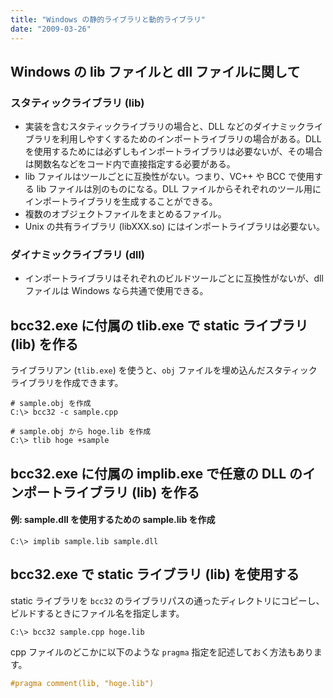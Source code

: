 ```yaml
---
title: "Windows の静的ライブラリと動的ライブラリ"
date: "2009-03-26"
---
```


Windows の lib ファイルと dll ファイルに関して
----

### スタティックライブラリ (lib)

* 実装を含むスタティックライブラリの場合と、DLL などのダイナミックライブラリを利用しやすくするためのインポートライブラリの場合がある。DLL を使用するためには必ずしもインポートライブラリは必要ないが、その場合は関数名などをコード内で直接指定する必要がある。
* lib ファイルはツールごとに互換性がない。つまり、VC++ や BCC で使用する lib ファイルは別のものになる。DLL ファイルからそれぞれのツール用にインポートライブラリを生成することができる。
* 複数のオブジェクトファイルをまとめるファイル。
* Unix の共有ライブラリ (libXXX.so) にはインポートライブラリは必要ない。

### ダイナミックライブラリ (dll)

* インポートライブラリはそれぞれのビルドツールごとに互換性がないが、dll ファイルは Windows なら共通で使用できる。


bcc32.exe に付属の tlib.exe で static ライブラリ (lib) を作る
----

ライブラリアン (`tlib.exe`) を使うと、`obj` ファイルを埋め込んだスタティックライブラリを作成できます。

```
# sample.obj を作成
C:\> bcc32 -c sample.cpp

# sample.obj から hoge.lib を作成
C:\> tlib hoge +sample
```


bcc32.exe に付属の implib.exe で任意の DLL のインポートライブラリ (lib) を作る
---

#### 例: sample.dll を使用するための sample.lib を作成

```
C:\> implib sample.lib sample.dll
```


bcc32.exe で static ライブラリ (lib) を使用する
---

static ライブラリを `bcc32` のライブラリパスの通ったディレクトリにコピーし、ビルドするときにファイル名を指定します。

```
C:\> bcc32 sample.cpp hoge.lib
```

cpp ファイルのどこかに以下のような `pragma` 指定を記述しておく方法もあります。

```cpp
#pragma comment(lib, "hoge.lib")
```


